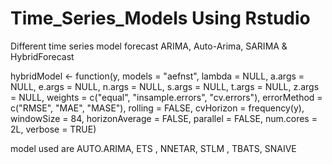 # Time_Series_Models Using Rstudio
Different time series model forecast
ARIMA, Auto-Arima, SARIMA & HybridForecast

hybridModel <- function(y, models = "aefnst",
                        lambda = NULL,
                        a.args = NULL,
                        e.args = NULL,
                        n.args = NULL,
                        s.args = NULL,
                        t.args = NULL,
                        z.args = NULL,
                        weights = c("equal", "insample.errors", "cv.errors"),
                        errorMethod = c("RMSE", "MAE", "MASE"),
                        rolling = FALSE,
                        cvHorizon = frequency(y),
                        windowSize = 84,
                        horizonAverage = FALSE,
                        parallel = FALSE, num.cores = 2L,
                        verbose = TRUE)
                      
model used are AUTO.ARIMA, ETS , NNETAR, STLM , TBATS, SNAIVE

